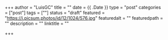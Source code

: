 +++
author = "LuisGC"
title = ""
date = {{ .Date }}
type = "post"
categories = ["post"]
tags = [""]
status = "draft"
featured = "https://i.picsum.photos/id/12/1024/576.jpg"
featuredalt = ""
featuredpath = ""
description = ""
linktitle = ""

+++
